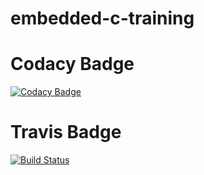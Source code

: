 # embedded-c-training

# Codacy Badge
[![Codacy Badge](https://app.codacy.com/project/badge/Grade/fd0642f7ea1d4931ab29e057bbb01e39)](https://www.codacy.com/gh/rjelon1995/embedded-c-training/dashboard?utm_source=github.com&amp;utm_medium=referral&amp;utm_content=rjelon1995/embedded-c-training&amp;utm_campaign=Badge_Grade)

# Travis Badge
[![Build Status](https://travis-ci.com/rjelon1995/embedded-c-training.svg?branch=main)](https://travis-ci.com/rjelon1995/embedded-c-training)
